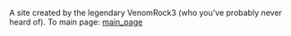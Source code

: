 A site created by the legendary VenomRock3 (who you’ve probably never heard of).
To main page: [main_page](/Website/Page1)
